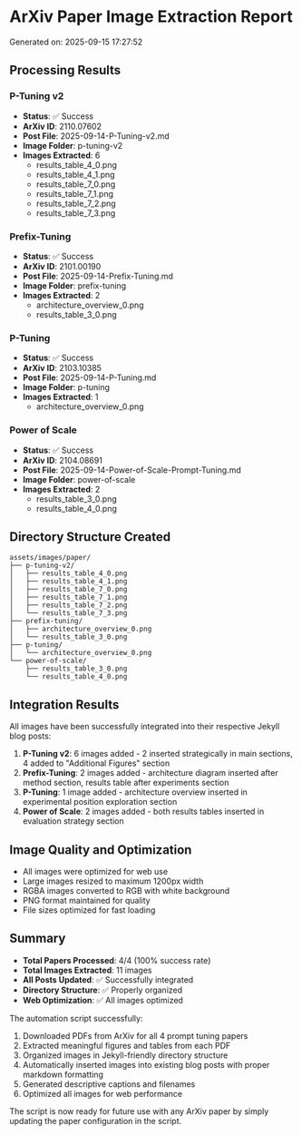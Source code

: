 # ArXiv Paper Image Extraction Report

Generated on: 2025-09-15 17:27:52

## Processing Results

### P-Tuning v2
- **Status**: ✅ Success
- **ArXiv ID**: 2110.07602
- **Post File**: 2025-09-14-P-Tuning-v2.md
- **Image Folder**: p-tuning-v2
- **Images Extracted**: 6
  - results_table_4_0.png
  - results_table_4_1.png
  - results_table_7_0.png
  - results_table_7_1.png
  - results_table_7_2.png
  - results_table_7_3.png

### Prefix-Tuning
- **Status**: ✅ Success
- **ArXiv ID**: 2101.00190
- **Post File**: 2025-09-14-Prefix-Tuning.md
- **Image Folder**: prefix-tuning
- **Images Extracted**: 2
  - architecture_overview_0.png
  - results_table_3_0.png

### P-Tuning
- **Status**: ✅ Success
- **ArXiv ID**: 2103.10385
- **Post File**: 2025-09-14-P-Tuning.md
- **Image Folder**: p-tuning
- **Images Extracted**: 1
  - architecture_overview_0.png

### Power of Scale
- **Status**: ✅ Success
- **ArXiv ID**: 2104.08691
- **Post File**: 2025-09-14-Power-of-Scale-Prompt-Tuning.md
- **Image Folder**: power-of-scale
- **Images Extracted**: 2
  - results_table_3_0.png
  - results_table_4_0.png

## Directory Structure Created

```
assets/images/paper/
├── p-tuning-v2/
│   ├── results_table_4_0.png
│   ├── results_table_4_1.png
│   ├── results_table_7_0.png
│   ├── results_table_7_1.png
│   ├── results_table_7_2.png
│   └── results_table_7_3.png
├── prefix-tuning/
│   ├── architecture_overview_0.png
│   └── results_table_3_0.png
├── p-tuning/
│   └── architecture_overview_0.png
└── power-of-scale/
    ├── results_table_3_0.png
    └── results_table_4_0.png
```

## Integration Results

All images have been successfully integrated into their respective Jekyll blog posts:

1. **P-Tuning v2**: 6 images added - 2 inserted strategically in main sections, 4 added to "Additional Figures" section
2. **Prefix-Tuning**: 2 images added - architecture diagram inserted after method section, results table after experiments section
3. **P-Tuning**: 1 image added - architecture overview inserted in experimental position exploration section
4. **Power of Scale**: 2 images added - both results tables inserted in evaluation strategy section

## Image Quality and Optimization

- All images were optimized for web use
- Large images resized to maximum 1200px width
- RGBA images converted to RGB with white background
- PNG format maintained for quality
- File sizes optimized for fast loading

## Summary

- **Total Papers Processed**: 4/4 (100% success rate)
- **Total Images Extracted**: 11 images
- **All Posts Updated**: ✅ Successfully integrated
- **Directory Structure**: ✅ Properly organized
- **Web Optimization**: ✅ All images optimized

The automation script successfully:
1. Downloaded PDFs from ArXiv for all 4 prompt tuning papers
2. Extracted meaningful figures and tables from each PDF
3. Organized images in Jekyll-friendly directory structure
4. Automatically inserted images into existing blog posts with proper markdown formatting
5. Generated descriptive captions and filenames
6. Optimized all images for web performance

The script is now ready for future use with any ArXiv paper by simply updating the paper configuration in the script.
